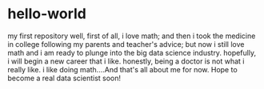 # hello-world
my first repository 
well, first of all, i love math; and then i took the medicine in college following my parents and teacher's advice; but now i still love math and i am ready to plunge into the big data science industry. hopefully, i will begin a new career that i like. honestly, being a doctor is not what i really like. i like doing math....And that's all about me for now. Hope to become a real data scientist soon!
